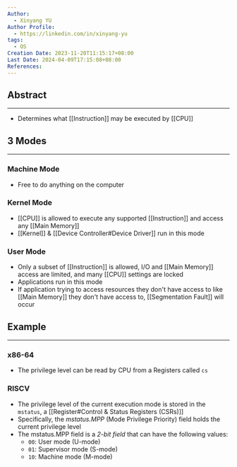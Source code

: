```yaml
---
Author:
  - Xinyang YU
Author Profile:
  - https://linkedin.com/in/xinyang-yu
tags:
  - OS
Creation Date: 2023-11-20T11:15:17+08:00
Last Date: 2024-04-09T17:15:08+08:00
References: 
---
```

## Abstract
---
- Determines what [[Instruction]] may be executed by [[CPU]]

## 3 Modes
---
### Machine Mode
- Free to do anything on the computer

### Kernel Mode
- [[CPU]] is allowed to execute any supported [[Instruction]] and access any [[Main Memory]]
- [[Kernel]] & [[Device Controller#Device Driver]] run in this mode
### User Mode
- Only a subset of [[Instruction]] is allowed, I/O and [[Main Memory]] access are limited, and many [[CPU]] settings are locked
- Applications run in this mode
- If application trying to access resources they don't have access to like [[Main Memory]] they don't have access to, [[Segmentation Fault]] will occur


## Example
---
### x86-64
- The privilege level can be read by CPU from a Registers called `cs`
### RISCV
- The privilege level of the current execution mode is stored in the `mstatus`, a [[Register#Control & Status Registers (CSRs)]]
- Specifically, the *mstatus.MPP* (Mode Privilege Priority) field holds the current privilege level
- The mstatus.MPP field is a *2-bit field* that can have the following values:
	- `00`: User mode (U-mode)
	- `01`: Supervisor mode (S-mode)
	- `10`: Machine mode (M-mode)